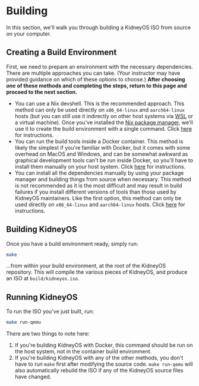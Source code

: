 # Building

In this section, we'll walk you through building a KidneyOS ISO from source on your computer.

## Creating a Build Environment

First, we need to prepare an environment with the necessary dependencies. There are multiple approaches you can take. (Your instructor may have provided guidance on which of these options to choose.) **After choosing _one_ of these methods and completing the steps, return to this page and proceed to the next section.**

- You can use a Nix devshell. This is the recommended approach. This method can only be used directly on `x86_64-linux` and `aarch64-linux` hosts (but you can still use it indirectly on other host systems via [WSL](https://learn.microsoft.com/en-us/windows/wsl) or a virtual machine). Once you've installed the [Nix package manager](https://nixos.org), we'll use it to create the build environment with a single command. Click [here](./building/nix.md) for instructions.
- You can run the build tools inside a Docker container. This method is likely the simplest if you're familiar with Docker, but it comes with some overhead on MacOS and Windows, and can be somewhat awkward as graphical development tools can't be run inside Docker, so you'll have to install them manually on your host system. Click [here](./building/docker.md) for instructions.
- You can install all the dependencies manually by using your package manager and building things from source when necessary. This method is not recommended as it is the most difficult and may result in build failures if you install different versions of tools than those used by KidneyOS maintainers. Like the first option, this method can only be used directly on `x86_64-linux` and `aarch64-linux` hosts. Click [here](./building/package-manager-from-source.md) for instructions.

## Building KidneyOS

Once you have a build environment ready, simply run:

```sh
make
```

...from within your build environment, at the root of the KidneyOS repository. This will compile the various pieces of KidneyOS, and produce an ISO at `build/kidneyos.iso`.

## Running KidneyOS

To run the ISO you've just built, run:

```sh
make run-qemu
```

There are two things to note here:

1. If you're building KidneyOS with Docker, this command should be run on the host system, not in the container build environment.
2. If you're building KidneyOS with any of the other methods, you don't have to run `make` first after modifying the source code. `make run-qemu` will also automatically rebuild the ISO if any of the KidneyOS source files have changed.
